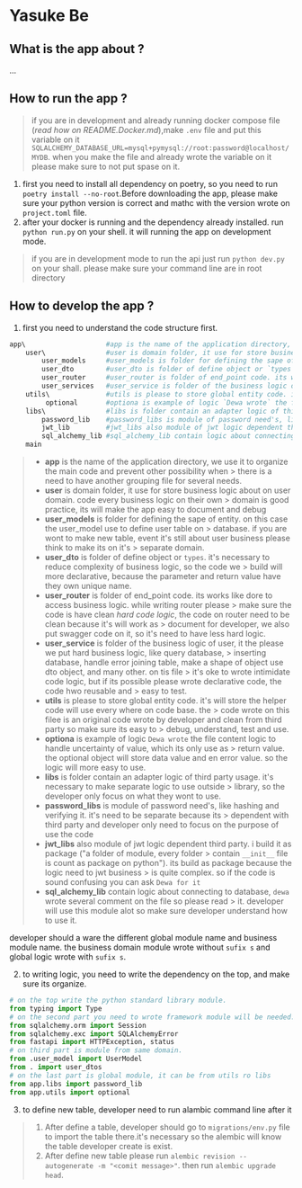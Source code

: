# Yasuke Be

## What is the app about ?

...

## How to run the app ?

> if you are in development and already running docker compose file (_read how on README.Docker.md_),make `.env` file
> and put this variable on it `SQLALCHEMY_DATABASE_URL=mysql+pymysql://root:password@localhost/MYDB`. when you make the
> file and
> already wrote the variable on it please make sure to not put spase on it.
>

1. first you need to install all dependency on poetry, so you need to run `poetry install --no-root`.Before downloading
   the app, please make sure your python version is correct and mathc with the version wrote on `project.toml` file.
2. after your docker is running and the dependency already installed. run `python run.py` on your shell. it will running
   the app on development mode.

> if you are in development mode to run the api just run `python dev.py` on your shall. please make sure your command
> line are in root directory

## How to develop the app ?

1. first you need to understand the code structure first.

```bash
app\                    #app is the name of the application directory, we use it to organize the main code and prevent other possibility when there is a need to have another grouping file for several needs.
    user\               #user is domain folder, it use for store business logic about on user domain. code every business logic on their own domain is good practice, its will make the app easy to document and debug
        user_models     #user_models is folder for defining the sape of entity. on this case the user_model use to define user table on database. if you are wont to make new table, event it's still about user business please think to make its on it's separate domain.
        user_dto        #user_dto is folder of define object or `types`. it's necessary to reduce complexity of business logic, so the code we build will more declarative, because the parameter and return value have they own unique name. 
        user_router     #user_router is folder of end_point code. its works like dore to access business logic. while writing router please make sure the code is have clean *hard code logic*, the code on router need to be clean because it's will work as document for developer, we also put swagger code on it, so it's need to have less hard logic. 
        user_services   #user_service is folder of the business logic of user, it the please we put hard business logic, like query database, inserting database, handle error joining table, make a shape of object use dto object, and many other. on tis file it's oke to wrote intimidate code logic, but if its possible please wrote declarative code, the code hwo reusable and easy to test.  
    utils\              #utils is please to store global entity code. it's will store the helper code will use every where on code base. the code wrote on this filee is an original code wrote by developer and clean from third party so make sure its easy to debug, understand, test and use. 
         optional       #optiona is example of logic `Dewa wrote` the file content logic to handle uncertainty of value, which its only use as return value. the optional object will store data value and en error value. so the logic will more easy to use.
    libs\               #libs is folder contain an adapter logic of third party usage. it's necessary to make separate logic to use outside library, so the developer only focus on what they wont to use.  
        password_lib    #password_libs is module of password need's, like hashing and verifying it. it's need to be separate because its dependent with third party and developer only need to focus on the purpose of use the code
        jwt_lib         #jwt_libs also module of jwt logic dependent third party. i build it as package ("a folder of module, every folder contain `__init__` file is count as package on python"). its build as package because the logic need to jwt business is quite complex. so if the code is sound confusing you can ask `Dewa for it`
        sql_alchemy_lib #sql_alchemy_lib contain logic about connecting to database, `dewa` wrote several comment on the file so please read it. developer will use this module alot so make sure  developer understand how to use it.
    main
```

> - **app** is the name of the application directory, we use it to organize the main code and prevent other possibility
    when
    > there is a need to have another grouping file for several needs.
> - **user** is domain folder, it use for store business logic about on user domain. code every business logic on their
    own
    > domain is good practice, its will make the app easy to document and debug
> - **user_models** is folder for defining the sape of entity. on this case the user_model use to define user table on
    > database. if you are wont to make new table, event it's still about user business please think to make its on it's
    > separate domain.
> - **user_dto** is folder of define object or `types`. it's necessary to reduce complexity of business logic, so the
    code we
    > build will more declarative, because the parameter and return value have they own unique name.
> - **user_router** is folder of end_point code. its works like dore to access business logic. while writing router
    please
    > make sure the code is have clean *hard code logic*, the code on router need to be clean because it's will work as
    > document for developer, we also put swagger code on it, so it's need to have less hard logic.
> - **user_service** is folder of the business logic of user, it the please we put hard business logic, like query
    database,
    > inserting database, handle error joining table, make a shape of object use dto object, and many other. on tis file
    > it's oke to wrote intimidate code logic, but if its possible please wrote declarative code, the code hwo reusable
    and
    > easy to test.
> - **utils** is please to store global entity code. it's will store the helper code will use every where on code base.
    the
    > code wrote on this filee is an original code wrote by developer and clean from third party so make sure its easy
    to
    > debug, understand, test and use.
> - **optiona** is example of logic `Dewa wrote` the file content logic to handle uncertainty of value, which its only
    use as
    > return value. the optional object will store data value and en error value. so the logic will more easy to use.
> - **libs** is folder contain an adapter logic of third party usage. it's necessary to make separate logic to use
    outside
    > library, so the developer only focus on what they wont to use.
> - **password_libs** is module of password need's, like hashing and verifying it. it's need to be separate because its
    > dependent with third party and developer only need to focus on the purpose of use the code
> - **jwt_libs** also module of jwt logic dependent third party. i build it as package ("a folder of module, every
    folder
    > contain `__init__` file is count as package on python"). its build as package because the logic need to jwt
    business
    > is quite complex. so if the code is sound confusing you can ask `Dewa for it`
> - **sql_alchemy_lib** contain logic about connecting to database, `dewa` wrote several comment on the file so please
    read
    > it. developer will use this module alot so make sure developer understand how to use it.

developer should a ware the different global module name and business module name. the business domain module wrote
without `sufix s` and global logic wrote with `sufix s`.

2. to writing logic, you need to write the dependency on the top, and make sure its organize.

```python
# on the top write the python standard library module.
from typing import Type
# on the second part you need to wrote framework module will be needed. its might be a type use to annotate a variable or error to be raise, but please to make it as logic dependency, make logic dependency on libs folder
from sqlalchemy.orm import Session
from sqlalchemy.exc import SQLAlchemyError
from fastapi import HTTPException, status
# on third part is module from same domain.
from .user_model import UserModel
from . import user_dtos
# on the last part is global module, it can be from utils ro libs
from app.libs import password_lib
from app.utils import optional
```

3. to define new table, developer need to run alambic command line after it

> 1. After define a table, developer should go to `migrations/env.py` file to import the table there.it's necessary so
     the alembic will know the table developer create is exist.
> 2. After define new table please run `alembic revision --autogenerate -m "<comit message>"`. then
     run `alembic upgrade head`.

